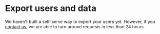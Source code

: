 # Export users and data

We haven't built a self-serve way to export your users yet.  However, if you [contact us](https://clerk.dev/support), we are able to turn around requests in less than 24 hours.
